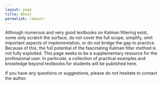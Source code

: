 ```yaml
---
layout: page
title: About
permalink: /about/
---
```


Although numerous and very good textbooks on Kalman filtering exist, some only scratch the surface, do not cover the full scope, simplify, omit important aspects of implementation, or do not bridge the gap to practice. 
Because of this, the full potential of the fascinating Kalman filter method is not fully exploited. 
This page seeks to be a supplementary resource for the professional user.
In particular, a collection of practical examples and knowledge beyond textbooks for students will be published here.

If you have any questions or suggestions, please do not hesitate to contact the author.

